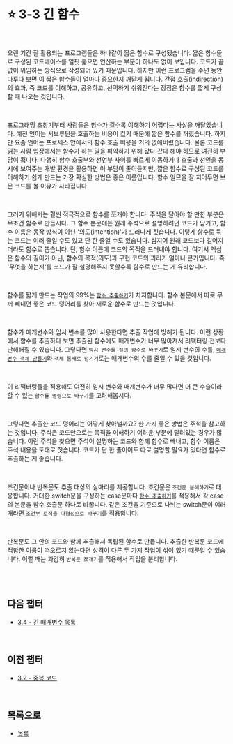 # :star: 3-3 긴 함수

<br>

오랜 기간 잘 활용되는 프로그램들은 하나같이 짧은 함수로 구성됐습니다. 짧은 함수들로 구성된 코드베이스를 얼핏 훑으면 연산하는 부분이 하나도 없어 보입니다. 코드가 끝없이 위임하는 방식으로 작성되어 있기 때문입니다. 하지만 이런 프로그램을 수년 동안 다루다 보면 이 짧은 함수들이 얼마나 중요한지 깨닫게 됩니다. 간접 호출(indirection)의 효과, 즉 코드를 이해하고, 공유하고, 선택하기 쉬워진다는 장점은 함수를 짧게 구성할 때 나오는 것입니다.

<br>

프로그래밍 초창기부터 사람들은 함수가 길수록 이해하기 어렵다는 사실을 깨달았습니다. 예전 언어는 서브루틴을 호출하는 비용이 컸기 때문에 짧은 함수를 꺼렸습니다. 하지만 요즘 언어는 프로세스 안에서의 함수 호출 비용을 거의 없애버렸습니다. 물론 코드를 읽는 사람 입장에서는 함수가 하는 일을 파악하기 위해 왔다 갔다 해야 하므로 여전히 부담이 됩니다. 다행히 함수 호출부와 선언부 사이를 빠르게 이동하거나 호출과 선언을 동시에 보여주는 개발 환경을 활용하면 이 부담이 줄어들지만, 짧은 함수로 구성된 코드를 이해하기 쉽게 만드는 가장 확실한 방법은 좋은 이름입니다. 함수 일므을 잘 지어두면 보문 코드를 볼 이유가 사라집니다.

<br>

그러기 위해서는 훨씬 적극적으로 함수를 쪼개야 합니다. 주석을 달아야 할 만한 부분은 무조건 함수로 만듭시다. 그 함수 본문에는 원래 주석으로 설명하려던 코드가 담기고, 함수 이름은 동작 방식이 아닌 '의도(intention)'가 드러나게 짓습니다. 이렇게 함수로 묶는 코드는 여러 줄일 수도 있고 단 한 줄일 수도 있습니다. 심지어 원래 코드보다 길어지더라도 함수로 뽑습니다. 단, 함수 이름에 코드의 목적을 드러내야 합니다. 여기서 핵심은 함수의 길이가 아닌, 함수의 목적(의도)과 구현 코드의 괴리가 얼마나 큰가입니다. 즉 '무엇을 하는지'를 코드가 잘 설명해주지 못할수록 함수로 만드는 게 유리합니다.

<br>

함수를 짧게 만드는 작업의 99%는 [`함수 추출하기`](https://github.com/Esoolgnah/Summary_of_Refactoring_2nd_Edition/blob/main/Notes/06_기본적인_리팩터링/06_01_함수_추출하기.md)가 차지합니다. 함수 본문에서 따로 무꺼 빼내면 좋은 코드 덩어리를 찾아 새로운 함수로 만드는 것입니다.

<br>

함수가 매개변수와 임시 변수를 많이 사용한다면 추출 작업에 방해가 됩니다. 이런 상황에서 함수를 추출하다 보면 추출된 함수에도 매개변수가 너무 많아져서 리팩터링 전보다 난해해질 수 있습니다. 그렇다면 `임시 변수를 질의 함수로 바꾸기`로 임시 변수의 수를, [`매개변수 객체 만들기`](https://github.com/Esoolgnah/Summary_of_Refactoring_2nd_Edition/blob/main/Notes/06_기본적인_리팩터링/06_08_매개변수_객체_만들기.md)와 `객체 통째로 넘기기`로는 매개변수의 수를 줄일 수 있을 것입니다.

<br>

이 리팩터링들을 적용해도 여전히 임시 변수와 매개변수가 너무 많다면 더 큰 수술이라 할 수 있는 `함수를 명령으로 바꾸기`를 고려해봅시다.

<br>

그렇다면 추출한 코드 덩어리는 어떻게 찾아낼까요? 한 가지 좋은 방법은 주석을 참고하는 것입니다. 주석은 코드만으로는 목적을 이해하기 어려운 부분에 달려있는 경우가 많습니다. 이런 주석을 찾으면 주석이 설명하는 코드와 함께 함수로 빼내고, 함수 이름은 주석 내용을 토대로 짓습니다. 코드가 단 한 줄이어도 따로 설명할 필요가 있다면 함수로 추출하는 게 좋습니다.

<br>

조건문이나 반복문도 추출 대상의 실마리를 제공합니다. 조건문은 `조건문 분해하기`로 대응합니다. 거대한 switch문을 구성하는 case문마다 [`함수 추출하기`](https://github.com/Esoolgnah/Summary_of_Refactoring_2nd_Edition/blob/main/Notes/06_기본적인_리팩터링/06_01_함수_추출하기.md)를 적용해서 각 case의 본문을 함수 호출문 하나로 바꿉니다. 같은 조건을 기준으로 나뉘는 switch문이 여러 개라면 `조건부 로직을 다형성으로 바꾸기`를 적용합니다.

<br>

반복문도 그 안의 코드와 함께 추출해서 독립된 함수로 만듭니다. 추출한 반복문 코드에 적합한 이름이 떠오르지 않는다면 성격이 다른 두 가지 작업이 섞여 있기 때문일 수 있습니다. 이럴 때는 과감히 `반복문 쪼개기`를 적용해서 작업을 분리합니다.

<br>

<br>

## 다음 챕터

- [3.4 - 긴 매개변수 목록](https://github.com/Esoolgnah/Summary_of_Refactoring_2nd_Edition/blob/main/Notes/03_코드에서_나는_악취/03_04_긴_매개변수_목록.md)

<br>

## 이전 챕터

- [3.2 - 중복 코드](https://github.com/Esoolgnah/Summary_of_Refactoring_2nd_Edition/blob/main/Notes/03_코드에서_나는_악취/03_02_중복_코드.md)

<br>

## 목록으로

- [목록](https://github.com/Esoolgnah/Summary_of_Refactoring_2nd_Edition/blob/main/Notes/03_코드에서_나는_악취/03_00_코드에서_나는_악취.md)

